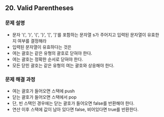 ## 20. Valid Parentheses
### 문제 설명
- 문자 '(', ')', '{', '}', '[', ']'를 포함하는 문자열 s가 주어지고 입력된 문자열이 유효한지 여부를 결정해라
- 입력된 문자열이 유효하다는 것은
- 여는 괄호는 같은 유형의 괄호로 닫혀야 한다.
- 여는 괄호는 정확한 순서로 닫혀야 한다.
- 모든 닫힌 괄호는 같은 유형의 여는 괄호와 상응해야 한다.
​
### 문제 해결 과정
- 여는 괄호가 들어오면 스택에 push
- 닫는 괄호가 들어오면 스택에서 pop
- 단, 빈 스택인 경우에는 닫는 괄호가 들어오면 false를 반환해야 한다.
- 연산 이후 스택에 값이 남아 있다면 false, 비어있다면 true를 반환한다.